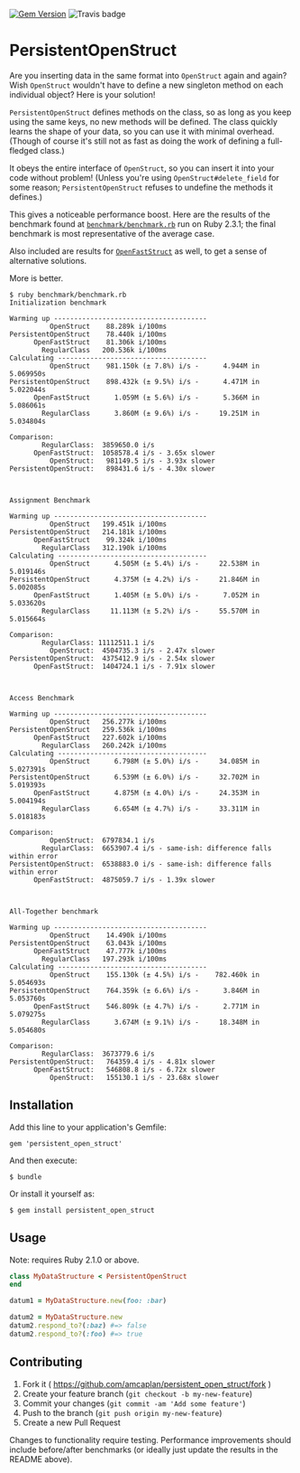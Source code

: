 [![Gem Version](https://badge.fury.io/rb/persistent_open_struct.svg)](http://badge.fury.io/rb/persistent_open_struct)
![Travis badge](https://travis-ci.org/amcaplan/persistent_open_struct.svg?branch=master)

# PersistentOpenStruct

Are you inserting data in the same format into `OpenStruct` again and again?
Wish `OpenStruct` wouldn't have to define a new singleton method on each
individual object?  Here is your solution!

`PersistentOpenStruct` defines methods on the class, so as long as you keep using
the same keys, no new methods will be defined.  The class quickly learns the
shape of your data, so you can use it with minimal overhead.  (Though of course
it's still not as fast as doing the work of defining a full-fledged class.)

It obeys the entire interface of `OpenStruct`, so you can insert it into your code
without problem!  (Unless you're using `OpenStruct#delete_field` for some reason;
`PersistentOpenStruct` refuses to undefine the methods it defines.)

This gives a noticeable performance boost.  Here are the results of the
benchmark found at
[`benchmark/benchmark.rb`](http://github.com/amcaplan/persistent_open_struct/blob/master/benchmark/benchmark.rb)
run on Ruby 2.3.1; the final benchmark is most representative of the average case.

Also included are results for
[`OpenFastStruct`](http://github.com/arturoherrero/ofstruct) as well, to get a
sense of alternative solutions.

More is better.

```
$ ruby benchmark/benchmark.rb
Initialization benchmark

Warming up --------------------------------------
          OpenStruct    88.289k i/100ms
PersistentOpenStruct    78.440k i/100ms
      OpenFastStruct    81.306k i/100ms
        RegularClass   200.536k i/100ms
Calculating -------------------------------------
          OpenStruct    981.150k (± 7.8%) i/s -      4.944M in   5.069950s
PersistentOpenStruct    898.432k (± 9.5%) i/s -      4.471M in   5.022044s
      OpenFastStruct      1.059M (± 5.6%) i/s -      5.366M in   5.086061s
        RegularClass      3.860M (± 9.6%) i/s -     19.251M in   5.034804s

Comparison:
        RegularClass:  3859650.0 i/s
      OpenFastStruct:  1058578.4 i/s - 3.65x slower
          OpenStruct:   981149.5 i/s - 3.93x slower
PersistentOpenStruct:   898431.6 i/s - 4.30x slower



Assignment Benchmark

Warming up --------------------------------------
          OpenStruct   199.451k i/100ms
PersistentOpenStruct   214.181k i/100ms
      OpenFastStruct    99.324k i/100ms
        RegularClass   312.190k i/100ms
Calculating -------------------------------------
          OpenStruct      4.505M (± 5.4%) i/s -     22.538M in   5.019146s
PersistentOpenStruct      4.375M (± 4.2%) i/s -     21.846M in   5.002085s
      OpenFastStruct      1.405M (± 5.0%) i/s -      7.052M in   5.033620s
        RegularClass     11.113M (± 5.2%) i/s -     55.570M in   5.015664s

Comparison:
        RegularClass: 11112511.1 i/s
          OpenStruct:  4504735.3 i/s - 2.47x slower
PersistentOpenStruct:  4375412.9 i/s - 2.54x slower
      OpenFastStruct:  1404724.1 i/s - 7.91x slower



Access Benchmark

Warming up --------------------------------------
          OpenStruct   256.277k i/100ms
PersistentOpenStruct   259.536k i/100ms
      OpenFastStruct   227.602k i/100ms
        RegularClass   260.242k i/100ms
Calculating -------------------------------------
          OpenStruct      6.798M (± 5.0%) i/s -     34.085M in   5.027391s
PersistentOpenStruct      6.539M (± 6.0%) i/s -     32.702M in   5.019393s
      OpenFastStruct      4.875M (± 4.0%) i/s -     24.353M in   5.004194s
        RegularClass      6.654M (± 4.7%) i/s -     33.311M in   5.018183s

Comparison:
          OpenStruct:  6797834.1 i/s
        RegularClass:  6653907.4 i/s - same-ish: difference falls within error
PersistentOpenStruct:  6538883.0 i/s - same-ish: difference falls within error
      OpenFastStruct:  4875059.7 i/s - 1.39x slower



All-Together benchmark

Warming up --------------------------------------
          OpenStruct    14.490k i/100ms
PersistentOpenStruct    63.043k i/100ms
      OpenFastStruct    47.777k i/100ms
        RegularClass   197.293k i/100ms
Calculating -------------------------------------
          OpenStruct    155.130k (± 4.5%) i/s -    782.460k in   5.054693s
PersistentOpenStruct    764.359k (± 6.6%) i/s -      3.846M in   5.053760s
      OpenFastStruct    546.809k (± 4.7%) i/s -      2.771M in   5.079275s
        RegularClass      3.674M (± 9.1%) i/s -     18.348M in   5.054680s

Comparison:
        RegularClass:  3673779.6 i/s
PersistentOpenStruct:   764359.4 i/s - 4.81x slower
      OpenFastStruct:   546808.8 i/s - 6.72x slower
          OpenStruct:   155130.1 i/s - 23.68x slower
```

## Installation

Add this line to your application's Gemfile:

    gem 'persistent_open_struct'

And then execute:

    $ bundle

Or install it yourself as:

    $ gem install persistent_open_struct

## Usage
Note: requires Ruby 2.1.0 or above.

``` ruby
class MyDataStructure < PersistentOpenStruct
end

datum1 = MyDataStructure.new(foo: :bar)

datum2 = MyDataStructure.new
datum2.respond_to?(:baz) #=> false
datum2.respond_to?(:foo) #=> true
```

## Contributing

1. Fork it ( https://github.com/amcaplan/persistent_open_struct/fork )
2. Create your feature branch (`git checkout -b my-new-feature`)
3. Commit your changes (`git commit -am 'Add some feature'`)
4. Push to the branch (`git push origin my-new-feature`)
5. Create a new Pull Request

Changes to functionality require testing.  Performance improvements should
include before/after benchmarks (or ideally just update the results in the
README above).
